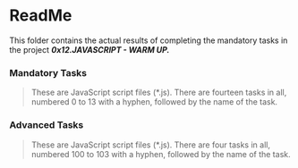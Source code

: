 # ReadMe

This folder contains the actual results of completing the mandatory tasks in the project ___0x12.JAVASCRIPT - WARM UP.___

### Mandatory Tasks
> These are JavaScript script files (*.js). There are fourteen tasks in all, numbered 0 to 13 with a hyphen, followed by the name of the task.

### Advanced Tasks
> These are JavaScript script files (*.js). There are four tasks in all, numbered 100 to 103 with a hyphen, followed by the name of the task.
